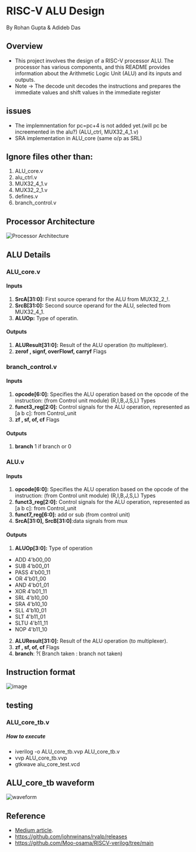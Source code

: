 # RISC-V ALU Design
By Rohan Gupta & Adideb Das

## Overview

- This project involves the design of a RISC-V processor ALU. The processor has various components, and this README provides information about the Arithmetic Logic Unit (ALU) and its inputs and outputs.
- Note -> The decode unit decodes the instructions and prepares the immediate values and shift values in the immediate register

## issues
- The implemnentation for pc=pc+4 is not added yet.(will pc be increemented in the alu?) (ALU_ctrl, MUX32_4_1.v)
- SRA implementation in ALU_core (same o/p as SRL)

## Ignore files other than:
1. ALU_core.v
2. alu_ctrl.v
3. MUX32_4_1.v
4. MUX32_2_1.v
5. defines.v
6. branch_control.v
## Processor Architecture

![Processor Architecture](https://github.com/Rohan7Gupta/smitrv/assets/107053094/ef118744-9367-43c2-9b14-e6c7b1c1c094)

## ALU Details

### ALU_core.v
#### Inputs
1. **SrcA[31:0]:** First source operand for the ALU from MUX32_2_!.
2. **SrcB[31:0]:** Second source operand for the ALU, selected from MUX32_4_1.
3. **ALUOp:** Type of operatin.

#### Outputs
1. **ALUResult[31:0]:** Result of the ALU operation (to multiplexer).
2. **zerof , signf, overFlowf, carryf**  Flags


### branch_control.v
#### Inputs
1. **opcode[6:0]:** Specifies the ALU operation based on the opcode of the instruction: (from Control unit module) (R,I,B,J,S,L) Types
2. **funct3_reg[2:0]:** Control signals for the ALU operation, represented as [a b c]: from Control_unit
3. **zf , sf, of, cf**  Flags

#### Outputs
1. **branch** 1 if branch or 0


### ALU.v
#### Inputs
1. **opcode[6:0]:** Specifies the ALU operation based on the opcode of the instruction: (from Control unit module) (R,I,B,J,S,L) Types
2. **funct3_reg[2:0]:** Control signals for the ALU operation, represented as [a b c]: from Control_unit
3. **funct7_reg[6:0]:** add or sub (from control unit)
4. **SrcA[31:0], SrcB[31:0]**:data signals from mux

#### Outputs
1. **ALUOp[3:0]:** Type of operation
-  ADD         4'b00_00
-  SUB         4'b00_01
-  PASS        4'b00_11
-  OR          4'b01_00
-  AND         4'b01_01
-  XOR         4'b01_11
-  SRL         4'b10_00
-  SRA         4'b10_10
-  SLL         4'b10_01
-  SLT         4'b11_01
-  SLTU        4'b11_11
-  NOP         4'b11_10
2. **ALUResult[31:0]:** Result of the ALU operation (to multiplexer).
3. **zf , sf, of, cf**  Flags
4. **branch**: ?( Branch taken : branch not taken)

## Instruction format
![image](https://github.com/Rohan7Gupta/smitrv/assets/107053094/15405f0f-cb8d-42f9-9c77-184ecde39977)


## testing
### ALU_core_tb.v
##### How to execute
- iverilog -o ALU_core_tb.vvp ALU_core_tb.v
- vvp ALU_core_tb.vvp
- gtkwave alu_core_test.vcd

## ALU_core_tb waveform
![waveform](https://github.com/Rohan7Gupta/smitrv/assets/107053094/b95ff712-af9a-4ac9-96df-2e437c46f40e)


## Reference

- [Medium article](https://medium.com/programmatic/how-to-design-a-risc-v-processor-12388e1163c).
- https://github.com/johnwinans/rvalp/releases
- https://github.com/Moo-osama/RISCV-verilog/tree/main

